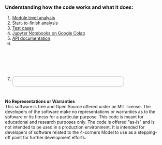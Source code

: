 ### Understanding how the code works and what it does:

1. [Module level analysis](./using_the_modules.md)
2. [Start-to-finish analysis](./start_to_finish.md)
3. [Test cases](./test_cases.md)
4. [Jupyter Notebooks on Google Colab](./google_colab_pages.md)
5. [API documentation](./library_api.md)
1. 
1. <div style="font-size: 12px;
            padding: 15px;
            border: 2px solid lightgray;
            margin-top: 100px;
            margin-left: 0px;
            margin-bottom: 40px;
            margin-right: auto;
            width: 70%;
            border-radius: 10px;">
  <h4 style="font-size: 14px;
            padding: 0px;
            margin: 0px;">No Representations or Warranties</h5>
  This software is free and Open Source offered under an MIT license. The developers of the software make no
  representations or warranties as to the software or its fitness for a particular purpose. This code is meant for
  educational and research purposes only. The code is offered "as-is" and is not intended to be used in a production
  environment. It is intended for developers of software related to the 4-corners Model to use as a stepping-off point
  for further development efforts.
</div>